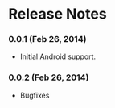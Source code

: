 # Release Notes

### 0.0.1 (Feb 26, 2014)
* Initial Android support.

### 0.0.2 (Feb 26, 2014)
* Bugfixes
